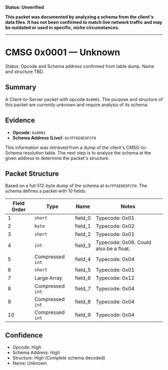**Status: Unverified**

**This packet was documented by analyzing a schema from the client's data files. It has not been confirmed to match live network traffic and may be outdated or used in specific, niche circumstances.**

---


# CMSG 0x0001 — Unknown

Status: Opcode and Schema address confirmed from table dump. Name and structure TBD.

## Summary

A Client-to-Server packet with opcode `0x0001`. The purpose and structure of this packet are currently unknown and require analysis of its schema.

## Evidence

- **Opcode:** `0x0001`
- **Schema Address (Live):** `0x7FF6E0E9FCF0`

This information was retrieved from a dump of the client's CMSG-to-Schema resolution table. The next step is to analyze the schema at the given address to determine the packet's structure.

## Packet Structure

Based on a full 512-byte dump of the schema at `0x7FF6E0E9FCF0`. The schema defines a packet with 10 fields.

| Field Order | Type | Name | Notes |
|---|---|---|---|
| 1 | `short` | field_0 | Typecode: 0x01 |
| 2 | `byte` | field_1 | Typecode: 0x02 |
| 3 | `short` | field_2 | Typecode: 0x01 |
| 4 | `int` | field_3 | Typecode: 0x06. Could also be a float. |
| 5 | Compressed `int` | field_4 | Typecode: 0x04 |
| 6 | `short` | field_5 | Typecode: 0x01 |
| 7 | Large Array | field_6 | Typecode: 0x12 |
| 8 | Compressed `int` | field_7 | Typecode: 0x04 |
| 9 | Compressed `int` | field_8 | Typecode: 0x04 |
| 10 | Compressed `int` | field_9 | Typecode: 0x04 |

## Confidence

- Opcode: High
- Schema Address: High
- Structure: High (Complete schema decoded)
- Name: Unknown
